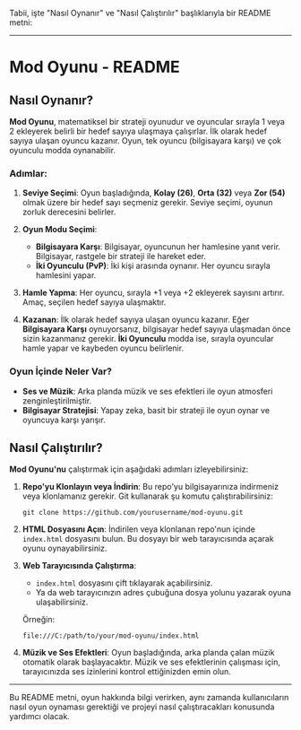 Tabii, işte "Nasıl Oynanır" ve "Nasıl Çalıştırılır" başlıklarıyla bir README metni:

---

# Mod Oyunu - README

## Nasıl Oynanır?

**Mod Oyunu**, matematiksel bir strateji oyunudur ve oyuncular sırayla 1 veya 2 ekleyerek belirli bir hedef sayıya ulaşmaya çalışırlar. İlk olarak hedef sayıya ulaşan oyuncu kazanır. Oyun, tek oyuncu (bilgisayara karşı) ve çok oyunculu modda oynanabilir.

### Adımlar:
1. **Seviye Seçimi**: Oyun başladığında, **Kolay (26)**, **Orta (32)** veya **Zor (54)** olmak üzere bir hedef sayı seçmeniz gerekir. Seviye seçimi, oyunun zorluk derecesini belirler.
   
2. **Oyun Modu Seçimi**:
   - **Bilgisayara Karşı**: Bilgisayar, oyuncunun her hamlesine yanıt verir. Bilgisayar, rastgele bir strateji ile hareket eder.
   - **İki Oyunculu (PvP)**: İki kişi arasında oynanır. Her oyuncu sırayla hamlesini yapar.
   
3. **Hamle Yapma**: Her oyuncu, sırayla +1 veya +2 ekleyerek sayısını artırır. Amaç, seçilen hedef sayıya ulaşmaktır.
   
4. **Kazanan**: İlk olarak hedef sayıya ulaşan oyuncu kazanır. Eğer **Bilgisayara Karşı** oynuyorsanız, bilgisayar hedef sayıya ulaşmadan önce sizin kazanmanız gerekir. **İki Oyunculu** modda ise, sırayla oyuncular hamle yapar ve kaybeden oyuncu belirlenir.

### Oyun İçinde Neler Var?
- **Ses ve Müzik**: Arka planda müzik ve ses efektleri ile oyun atmosferi zenginleştirilmiştir.
- **Bilgisayar Stratejisi**: Yapay zeka, basit bir strateji ile oyun oynar ve oyuncuya karşı yarışır.

## Nasıl Çalıştırılır?

**Mod Oyunu'nu** çalıştırmak için aşağıdaki adımları izleyebilirsiniz:

1. **Repo'yu Klonlayın veya İndirin**:
   Bu repo'yu bilgisayarınıza indirmeniz veya klonlamanız gerekir. Git kullanarak şu komutu çalıştırabilirsiniz:
   ```
   git clone https://github.com/yourusername/mod-oyunu.git
   ```
   
2. **HTML Dosyasını Açın**:
   İndirilen veya klonlanan repo'nun içinde `index.html` dosyasını bulun. Bu dosyayı bir web tarayıcısında açarak oyunu oynayabilirsiniz.

3. **Web Tarayıcısında Çalıştırma**:
   - `index.html` dosyasını çift tıklayarak açabilirsiniz.
   - Ya da web tarayıcınızın adres çubuğuna dosya yolunu yazarak oyuna ulaşabilirsiniz.
   
   Örneğin:
   ```
   file:///C:/path/to/your/mod-oyunu/index.html
   ```

4. **Müzik ve Ses Efektleri**:
   Oyun başladığında, arka planda çalan müzik otomatik olarak başlayacaktır. Müzik ve ses efektlerinin çalışması için, tarayıcınızda ses izinlerini kontrol ettiğinizden emin olun.

---

Bu README metni, oyun hakkında bilgi verirken, aynı zamanda kullanıcıların nasıl oyun oynaması gerektiği ve projeyi nasıl çalıştıracakları konusunda yardımcı olacak.
